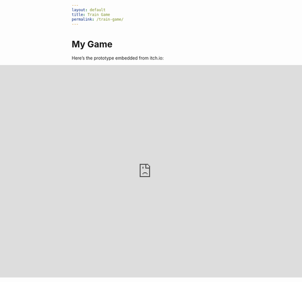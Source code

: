 ```yaml
---
layout: default
title: Train Game
permalink: /train-game/
---
```


# My Game

Here’s the prototype embedded from itch.io:

<div style="position: relative; overflow: visible; width: 100%; height: 760px; padding-bottom: 56.25%; text-align: center;">
  <iframe 
  frameborder="0" 
  src="https://itch.io/embed-upload/788692?color=353535" 
  allowfullscreen
    style="position: absolute; left: 50%; top: 0; transform: translateX(-50%); width: 1200px; height: 675px; border: none;"
  width="1200" 
  height="675">
  
  <a href="https://juna8001.itch.io/gra-o-pocigu">Play Gra o pociągu on itch.io</a></iframe>
</div>
